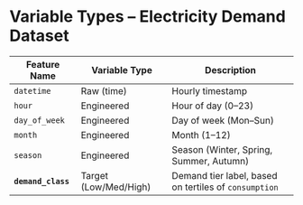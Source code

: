 # Variable Types – Electricity Demand Dataset

| Feature Name     | Variable Type      | Description |
|------------------|--------------------|-------------|
| `datetime`       | Raw (time)         | Hourly timestamp |
| `hour`           | Engineered         | Hour of day (0–23) |
| `day_of_week`    | Engineered         | Day of week (Mon–Sun) |
| `month`          | Engineered         | Month (1–12) |
| `season`         | Engineered         | Season (Winter, Spring, Summer, Autumn) |
| **`demand_class`** | Target (Low/Med/High) | Demand tier label, based on tertiles of `consumption` |